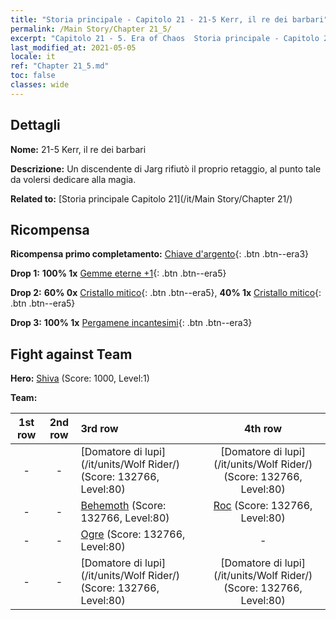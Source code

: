 ```yaml
---
title: "Storia principale - Capitolo 21 - 21-5 Kerr, il re dei barbari"
permalink: /Main Story/Chapter 21_5/
excerpt: "Capitolo 21 - 5. Era of Chaos  Storia principale - Capitolo 21_5. 21-5 Kerr, il re dei barbari"
last_modified_at: 2021-05-05
locale: it
ref: "Chapter 21_5.md"
toc: false
classes: wide
---
```


## Dettagli

 **Nome:** 21-5 Kerr, il re dei barbari

 **Descrizione:** Un discendente di Jarg rifiutò il proprio retaggio, al punto tale da volersi dedicare alla magia.

 **Related to:** [Storia principale Capitolo 21](/it/Main Story/Chapter 21/)

## Ricompensa

 **Ricompensa primo completamento:** [Chiave d'argento](/ItemsIT/con_693/){: .btn .btn--era3}

 **Drop 1:** **100% 1x** [Gemme eterne +1](/ItemsIT/mat_72/){: .btn .btn--era5}

 **Drop 2:** **60% 0x** [Cristallo mitico](/ItemsIT/mat_66/){: .btn .btn--era5}, **40% 1x** [Cristallo mitico](/ItemsIT/mat_66/){: .btn .btn--era5}

 **Drop 3:** **100% 1x** [Pergamene incantesimi](/ItemsIT/con_694/){: .btn .btn--era3}


## Fight against Team
 **Hero:** [Shiva](/it/heroes/Shiva/) (Score: 1000, Level:1)

 **Team:**


  | 1st row | 2nd row | 3rd row | 4th row |
  |:----:|:----:|:----|:----:|
  | - | - | [Domatore di lupi](/it/units/Wolf Rider/) (Score: 132766, Level:80)  | [Domatore di lupi](/it/units/Wolf Rider/) (Score: 132766, Level:80)  |
  | - | - | [Behemoth](/it/units/Behemoth/) (Score: 132766, Level:80)  | [Roc](/it/units/Roc/) (Score: 132766, Level:80)  |
  | - | - | [Ogre](/it/units/Ogre/) (Score: 132766, Level:80)  | - |
  | - | - | [Domatore di lupi](/it/units/Wolf Rider/) (Score: 132766, Level:80)  | [Domatore di lupi](/it/units/Wolf Rider/) (Score: 132766, Level:80)  |


